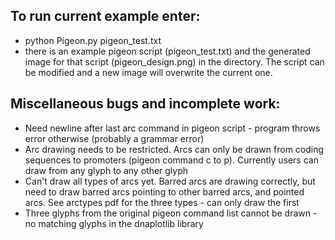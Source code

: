 To run current example enter:
-
- python Pigeon.py pigeon_test.txt
- there is an example pigeon script (pigeon_test.txt) and the generated image for that script (pigeon_design.png) in the directory. The script can be modified and a new image will overwrite the current one. 

Miscellaneous bugs and incomplete work: 
- 
- Need newline after last arc command in pigeon script - program throws error otherwise (probably a grammar error)
- Arc drawing needs to be restricted. Arcs can only be drawn from coding sequences to promoters (pigeon command c to p). Currently users can draw from any glyph to any other glyph
- Can't draw all types of arcs yet. Barred arcs are drawing correctly, but need to draw barred arcs pointing to other barred arcs, and pointed arcs. See arctypes pdf for the three types - can only draw the first
- Three glyphs from the original pigeon command list cannot be drawn - no matching glyphs in the dnaplotlib library  